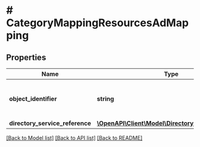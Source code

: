 # # CategoryMappingResourcesAdMapping

## Properties

Name | Type | Description | Notes
------------ | ------------- | ------------- | -------------
**object_identifier** | **string** | The objectGUID for the object in AD. |
**directory_service_reference** | [**\OpenAPI\Client\Model\DirectoryServiceReference**](DirectoryServiceReference.md) |  |

[[Back to Model list]](../../README.md#models) [[Back to API list]](../../README.md#endpoints) [[Back to README]](../../README.md)
